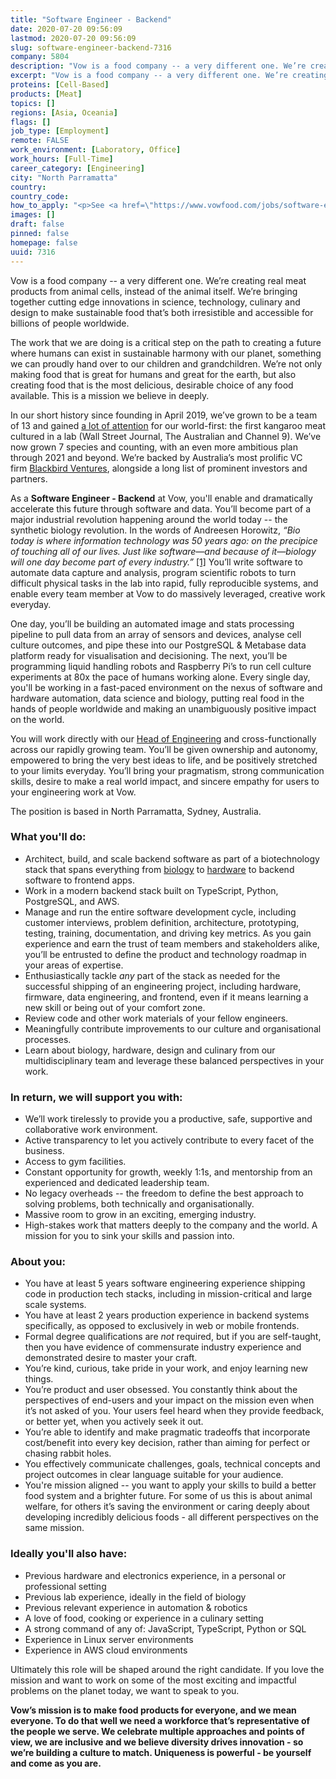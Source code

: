 ```yaml
---
title: "Software Engineer - Backend"
date: 2020-07-20 09:56:09
lastmod: 2020-07-20 09:56:09
slug: software-engineer-backend-7316
company: 5804
description: "Vow is a food company -- a very different one. We’re creating real meat products from animal cells, instead of the animal itself. We’re bringing together cutting edge innovations in science, technology, culinary and design to make sustainable food that’s both irresistible and accessible for billions of people worldwide."
excerpt: "Vow is a food company -- a very different one. We’re creating real meat products from animal cells, instead of the animal itself. We’re bringing together cutting edge innovations in science, technology, culinary and design to make sustainable food that’s both irresistible and accessible for billions of people worldwide."
proteins: [Cell-Based]
products: [Meat]
topics: []
regions: [Asia, Oceania]
flags: []
job_type: [Employment]
remote: FALSE
work_environment: [Laboratory, Office]
work_hours: [Full-Time]
career_category: [Engineering]
city: "North Parramatta"
country: 
country_code: 
how_to_apply: "<p>See <a href=\"https://www.vowfood.com/jobs/software-engineer-backend\">here</a>.</p>"
images: []
draft: false
pinned: false
homepage: false
uuid: 7316
---
```

<p>Vow is a food company -- a very different one. We’re creating real meat products from animal cells, instead of the animal itself. We’re bringing together cutting edge innovations in science, technology, culinary and design to make sustainable food that’s both irresistible and accessible for billions of people worldwide.</p>
<p>The work that we are doing is a critical step on the path to creating a future where humans can exist in sustainable harmony with our planet, something we can proudly hand over to our children and grandchildren. We’re not only making food that is great for humans and great for the earth, but also creating food that is the most delicious, desirable choice of any food available. This is a mission we believe in deeply.</p>
<p>In our short history since founding in April 2019, we’ve grown to be a team of 13 and gained <a href="https://www.vowfood.com/press">a lot of attention</a> for our world-first: the first kangaroo meat cultured in a lab (Wall Street Journal, The Australian and Channel 9). We’ve now grown 7 species and counting, with an even more ambitious plan through 2021 and beyond. We’re backed by Australia’s most prolific VC firm <a href="https://blackbird.vc/portfolio/">Blackbird Ventures</a>, alongside a long list of prominent investors and partners.</p>
<p>As a <strong>Software Engineer - Backend</strong><em> </em>at Vow, you'll enable and dramatically accelerate this future through software and data. You’ll become part of a major industrial revolution happening around the world today -- the synthetic biology revolution. In the words of Andreesen Horowitz, <em>“Bio today is where information technology was 50 years ago: on the precipice of touching all of our lives. Just like software—and because of it—biology will one day become part of every industry.” </em><a href="https://a16z.com/2019/10/28/biology-eating-world-a16z-manifesto/#:~:text=Bio%20today%20is%20where%20information,become%20part%20of%20every%20industry.&text=We%20are%20living%20in%20the,biology%20is%20eating%20the%20world.">[1]</a><em> </em>You’ll write software to automate data capture and analysis, program scientific robots to turn difficult physical tasks in the lab into rapid, fully reproducible systems, and enable every team member at Vow to do massively leveraged, creative work everyday.</p>
<p>One day, you’ll be building an automated image and stats processing pipeline to pull data from an array of sensors and devices, analyse cell culture outcomes, and pipe these into our PostgreSQL & Metabase data platform ready for visualisation and decisioning. The next, you’ll be programming liquid handling robots and Raspberry Pi’s to run cell culture experiments at 80x the pace of humans working alone. Every single day, you'll be working in a fast-paced environment on the nexus of software and hardware automation, data science and biology, putting real food in the hands of people worldwide and making an unambiguously positive impact on the world. </p>
<p>You will work directly with our <a href="https://medium.com/vow-food/from-fintech-to-food-sustainability-why-i-joined-vow-29857c875556">Head of Engineering</a> and cross-functionally across our rapidly growing team. You’ll be given ownership and autonomy, empowered to bring the very best ideas to life, and be positively stretched to your limits everyday. You’ll bring your pragmatism, strong communication skills, desire to make a real world impact, and sincere empathy for users to your engineering work at Vow.</p>
<p>The position is based in North Parramatta, Sydney, Australia.</p>
<h3>What you'll do:</h3>
<ul>
<li>Architect, build, and scale backend software as part of a biotechnology stack that spans everything from <a href="https://ebrc.org/what-is-synbio/">biology</a> to <a href="https://opentrons.com/">hardware</a> to backend software to frontend apps.</li>
<li>Work in a modern backend stack built on TypeScript, Python, PostgreSQL, and AWS.</li>
<li>Manage and run the entire software development cycle, including customer interviews, problem definition, architecture, prototyping, testing, training, documentation, and driving key metrics. As you gain experience and earn the trust of team members and stakeholders alike, you’ll be entrusted to define the product and technology roadmap in your areas of expertise.</li>
<li>Enthusiastically tackle <em>any</em> part of the stack as needed for the successful shipping of an engineering project, including hardware, firmware, data engineering, and frontend, even if it means learning a new skill or being out of your comfort zone.</li>
<li>Review code and other work materials of your fellow engineers.</li>
<li>Meaningfully contribute improvements to our culture and organisational processes.</li>
<li>Learn about biology, hardware, design and culinary from our multidisciplinary team and leverage these balanced perspectives in your work.</li>
</ul>
<h3><strong>In return, we will support you with:</strong></h3>
<ul>
<li>We’ll work tirelessly to provide you a productive, safe, supportive and collaborative work environment.</li>
<li>Active transparency to let you actively contribute to every facet of the business.</li>
<li>Access to gym facilities.</li>
<li>Constant opportunity for growth, weekly 1:1s, and mentorship from an experienced and dedicated leadership team.</li>
<li>No legacy overheads -- the freedom to define the best approach to solving problems, both technically and organisationally.</li>
<li>Massive room to grow in an exciting, emerging industry.</li>
<li>High-stakes work that matters deeply to the company and the world. A mission for you to sink your skills and passion into.</li>
</ul>
<h3><strong>About you:</strong></h3>
<ul>
<li>You have at least 5 years software engineering experience shipping code in production tech stacks, including in mission-critical and large scale systems.</li>
<li>You have at least 2 years production experience in backend systems specifically, as opposed to exclusively in web or mobile frontends.</li>
<li>Formal degree qualifications are <em>not</em> required, but if you are self-taught, then you have evidence of commensurate industry experience and demonstrated desire to master your craft.</li>
<li>You’re kind, curious, take pride in your work, and enjoy learning new things.</li>
<li>You’re product and user obsessed. You constantly think about the perspectives of end-users and your impact on the mission even when it’s not asked of you. Your users feel heard when they provide feedback, or better yet, when you actively seek it out.</li>
<li>You’re able to identify and make pragmatic tradeoffs that incorporate cost/benefit into every key decision, rather than aiming for perfect or chasing rabbit holes.</li>
<li>You effectively communicate challenges, goals, technical concepts and project outcomes in clear language suitable for your audience.</li>
<li>You're mission aligned -- you want to apply your skills to build a better food system and a brighter future. For some of us this is about animal welfare, for others it’s saving the environment or caring deeply about developing incredibly delicious foods - all different perspectives on the same mission.</li>
</ul>
<h3><strong>Ideally you'll also have:</strong></h3>
<ul>
<li>Previous hardware and electronics experience, in a personal or professional setting</li>
<li>Previous lab experience, ideally in the field of biology</li>
<li>Previous relevant experience in automation & robotics</li>
<li>A love of food, cooking or experience in a culinary setting</li>
<li>A strong command of any of: JavaScript, TypeScript, Python or SQL</li>
<li>Experience in Linux server environments</li>
<li>Experience in AWS cloud environments</li>
</ul>
<p>Ultimately this role will be shaped around the right candidate. If you love the mission and want to work on some of the most exciting and impactful problems on the planet today, we want to speak to you.</p>
<p><strong>Vow’s mission is to make food products for everyone, and we mean everyone. To do that well we need a workforce that’s representative of the people we serve. We celebrate multiple approaches and points of view, we are inclusive and we believe diversity drives innovation - so we’re building a culture to match. Uniqueness is powerful - be yourself and come as you are.</strong></p>
